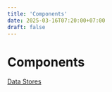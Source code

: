 ```yaml
---
title: 'Components'
date: 2025-03-16T07:20:00+07:00
draft: false
---
```


# Components

[Data Stores](./data-stores/)
